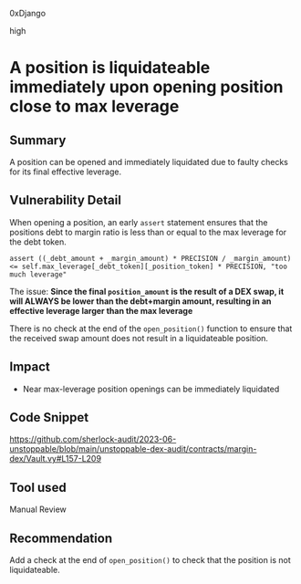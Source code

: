 0xDjango

high

# A position is liquidateable immediately upon opening position close to max leverage

## Summary
A position can be opened and immediately liquidated due to faulty checks for its final effective leverage.

## Vulnerability Detail
When opening a position, an early `assert` statement ensures that the positions debt to margin ratio is less than or equal to the max leverage for the debt token.

`assert ((_debt_amount + _margin_amount) * PRECISION / _margin_amount) <= self.max_leverage[_debt_token][_position_token] * PRECISION, "too much leverage"`

The issue: **Since the final `position_amount` is the result of a DEX swap, it will ALWAYS be lower than the debt+margin amount, resulting in an effective leverage larger than the max leverage**

There is no check at the end of the `open_position()` function to ensure that the received swap amount does not result in a liquidateable position.

## Impact
- Near max-leverage position openings can be immediately liquidated

## Code Snippet
https://github.com/sherlock-audit/2023-06-unstoppable/blob/main/unstoppable-dex-audit/contracts/margin-dex/Vault.vy#L157-L209

## Tool used
Manual Review

## Recommendation
Add a check at the end of `open_position()` to check that the position is not liquidateable.
